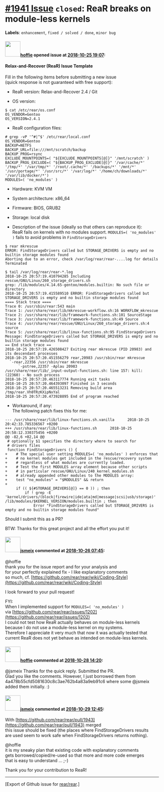 [\#1941 Issue](https://github.com/rear/rear/issues/1941) `closed`: ReaR breaks on module-less kernels
=====================================================================================================

**Labels**: `enhancement`, `fixed / solved / done`, `minor bug`

#### <img src="https://avatars.githubusercontent.com/u/762915?u=47f1c0191f4ba986f9e49b858bc3be99ea1376f6&v=4" width="50">[hoffie](https://github.com/hoffie) opened issue at [2018-10-25 19:07](https://github.com/rear/rear/issues/1941):

#### Relax-and-Recover (ReaR) Issue Template

Fill in the following items before submitting a new issue  
(quick response is not guaranteed with free support):

-   ReaR version: Relax-and-Recover 2.4 / Git

-   OS version:

<!-- -->

    $ cat /etc/rear/os.conf 
    OS_VENDOR=Gentoo
    OS_VERSION=2.4.1

-   ReaR configuration files:

<!-- -->

    # grep -vP '^#|^$' /etc/rear/local.conf 
    OS_VENDOR=Gentoo
    BACKUP=NETFS
    BACKUP_URL=file:///mnt/scratch/backup
    BACKUP_PROG=rsync
    EXCLUDE_MOUNTPOINTS=( "${EXCLUDE_MOUNTPOINTS[@]}" '/mnt/scratch' )
    BACKUP_PROG_EXCLUDE=( "${BACKUP_PROG_EXCLUDE[@]}" '/var/cache/*' '/tmp/*' '/var/tmp/*' '/root/.cache/*' '/backups/*' '/mnt/*' '/usr/portage/*' '/usr/src/*' '/var/log/*' '/home/ch/downloads/*' '/var/lib/docker/*')
    MODULES=( 'no_modules' )

-   Hardware: KVM VM

-   System architecture: x86\_64

-   Firmware: BIOS, GRUB2

-   Storage: local disk

-   Description of the issue (ideally so that others can reproduce
    it):  
    ReaR fails on kernels with no modules support.
    `MODULES=( 'no_modules' )` fails to avoid problems in
    `FindStorageDrivers`

<!-- -->

    $ rear mkrescue
    ERROR: FindStorageDrivers called but STORAGE_DRIVERS is empty and no builtin storage modules found
    Aborting due to an error, check /var/log/rear/rear-....log for details
    Terminated

    $ tail /var/log/rear/rear-*.log
    2018-10-25 20:57:19.410794285 Including rescue/GNU/Linux/260_storage_drivers.sh
    grep: /lib/modules/4.14.65-gentoo/modules.builtin: No such file or directory
    2018-10-25 20:57:19.415589510 ERROR: FindStorageDrivers called but STORAGE_DRIVERS is empty and no builtin storage modules found
    ==== Stack trace ====
    Trace 0: /usr/sbin/rear:543 main
    Trace 1: /usr/share/rear/lib/mkrescue-workflow.sh:16 WORKFLOW_mkrescue
    Trace 2: /usr/share/rear/lib/framework-functions.sh:101 SourceStage
    Trace 3: /usr/share/rear/lib/framework-functions.sh:49 Source
    Trace 4: /usr/share/rear/rescue/GNU/Linux/260_storage_drivers.sh:4 source
    Trace 5: /usr/share/rear/lib/linux-functions.sh:95 FindStorageDrivers
    Message: FindStorageDrivers called but STORAGE_DRIVERS is empty and no builtin storage modules found
    == End stack trace ==
    2018-10-25 20:57:19.426508427 Exiting rear mkrescue (PID 20983) and its descendant processes
    2018-10-25 20:57:20.451556279 rear,20983 /usr/sbin/rear mkrescue
      `-rear,22356 /usr/sbin/rear mkrescue
          `-pstree,22357 -Aplau 20983
    /usr/share/rear/lib/_input-output-functions.sh: line 157: kill: (22360) - No such process
    2018-10-25 20:57:20.463117774 Running exit tasks
    2018-10-25 20:57:20.464393097 Finished in 3 seconds
    2018-10-25 20:57:20.465513231 Removing build area /tmp/rear.Vh0TRzKXipNxYal
    2018-10-25 20:57:20.473928895 End of program reached

-   Workaround, if any:  
    The following patch fixes this for me:

<!-- -->

    --- /usr/share/rear/lib/linux-functions.sh.vanilla      2018-10-25 20:42:33.785336567 +0200
    +++ /usr/share/rear/lib/linux-functions.sh      2018-10-25 20:58:12.330375456 +0200
    @@ -82,6 +82,14 @@
     # optionally $1 specifies the directory where to search for
     # drivers files
     function FindStorageDrivers () {
    +    # The special user setting MODULES=( 'no_modules' ) enforces that
    +    # no kernel modules get included in the rescue/recovery system
    +    # regardless of what modules are currently loaded.
    +    # Test the first MODULES array element because other scripts
    +    # in particular rescue/GNU/Linux/240_kernel_modules.sh
    +    # already appended other modules to the MODULES array:
    +    test "no_modules" = "$MODULES" && return
    +
         if (( ${#STORAGE_DRIVERS[@]} == 0 )) ; then
             if ! grep -E 'kernel/drivers/(block|firewire|ide|ata|md|message|scsi|usb/storage)' /lib/modules/$KERNEL_VERSION/modules.builtin ; then
                 Error "FindStorageDrivers called but STORAGE_DRIVERS is empty and no builtin storage modules found"

Should I submit this as a PR?

BTW: Thanks for this great project and all the effort you put it!

#### <img src="https://avatars.githubusercontent.com/u/1788608?u=925fc54e2ce01551392622446ece427f51e2f0ce&v=4" width="50">[jsmeix](https://github.com/jsmeix) commented at [2018-10-26 07:45](https://github.com/rear/rear/issues/1941#issuecomment-433318385):

@hoffie  
thank you for the issue report and for your analysis and  
for your perfectly explained fix - I like explanatory comments  
so much, cf.
[https://github.com/rear/rear/wiki/Coding-Style](https://github.com/rear/rear/wiki/Coding-Style)

I look forward to your pull request!

FYI:  
When I implemented support for `MODULES=( 'no_modules' )`  
via
[https://github.com/rear/rear/issues/1202](https://github.com/rear/rear/issues/1202)  
I could not test how ReaR actually behaves on module-less kernels  
because I do not use a module-less kernel on my systems.  
Therefore I appreciate it very much that now it was actually tested
that  
current ReaR does not yet behave as intended on module-less kernels.

#### <img src="https://avatars.githubusercontent.com/u/762915?u=47f1c0191f4ba986f9e49b858bc3be99ea1376f6&v=4" width="50">[hoffie](https://github.com/hoffie) commented at [2018-10-28 14:20](https://github.com/rear/rear/issues/1941#issuecomment-433709679):

@jsmeix Thanks for the quick reply. Submitted the PR.  
Glad you like the comments. However, I just borrowed them from
4a478b55cfd5081630c8c3ae762b4a83a9eb91c6 where some @jsmeix added them
initially. :)

#### <img src="https://avatars.githubusercontent.com/u/1788608?u=925fc54e2ce01551392622446ece427f51e2f0ce&v=4" width="50">[jsmeix](https://github.com/jsmeix) commented at [2018-10-29 12:45](https://github.com/rear/rear/issues/1941#issuecomment-433896531):

With
[https://github.com/rear/rear/pull/1943](https://github.com/rear/rear/pull/1943)
merged  
this issue should be fixed (the places where FindStorageDrivers
results  
are used seem to work safe when FindStorageDrivers returns nothing).

@hoffie  
it is my sneaky plan that existing code with explanatory comments  
gets borrowed/copied/re-used so that more and more code emerges  
that is easy to understand ... ;-)

Thank you for your contribution to ReaR!

------------------------------------------------------------------------

\[Export of Github issue for
[rear/rear](https://github.com/rear/rear).\]
